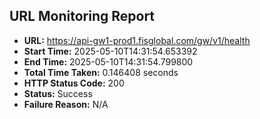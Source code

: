## URL Monitoring Report

- **URL:** https://api-gw1-prod1.fisglobal.com/gw/v1/health
- **Start Time:** 2025-05-10T14:31:54.653392
- **End Time:** 2025-05-10T14:31:54.799800
- **Total Time Taken:** 0.146408 seconds
- **HTTP Status Code:** 200
- **Status:** Success
- **Failure Reason:** N/A
